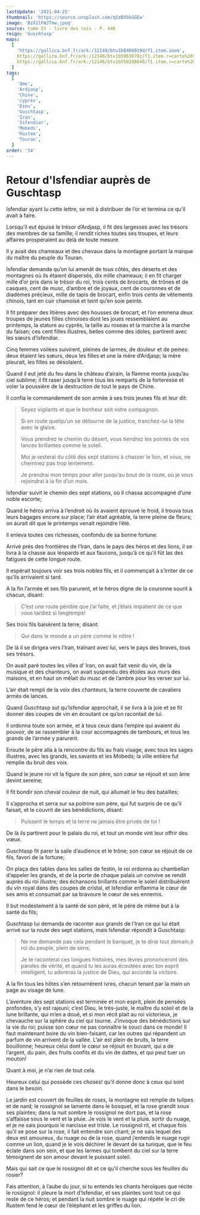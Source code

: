 ```yaml
---
lastUpdate: '2021-04-25'
thumbnail: 'https://source.unsplash.com/qSzBVbkGGEw'
image: 'BzX1lFWJTmw.jpeg'
source: tome IV - livre des rois - P. 446
reign: 'Guschtasp'
maps:
  [
    'https://gallica.bnf.fr/ark:/12148/btv1b8468919d/f1.item.zoom',
    https://gallica.bnf.fr/ark:/12148/btv1b5963670z/f1.item.r=carte%20touran.zoom,
    https://gallica.bnf.fr/ark:/12148/btv1b550108649/f1.item.r=carte%20touran.zoom,
  ]
tags:
  [
    'âme',
    'Ardjasp',
    'Chine',
    'cyprès',
    'Dieu',
    'Guschtasp',
    'Iran',
    'Isfendiar',
    'Mobeds',
    'Rustem',
    'Touran',
  ]
order: '54'
---
```


# Retour d'Isfendiar auprès de Guschtasp

Isfendiar ayant lu cette lettre, se mit à distribuer de l’or et termina ce qu’il avait à faire.

Lorsqu’il eut épuisé le trésor d’Ardjasp, il fit des largesses avec les trésors des membres de sa famille; il rendit riches toutes ses troupes, et leurs affaires prospéraient au delà de toute mesure.

Il y avait des chameaux et des chevaux dans la montagne portant la marque du maître du peuple du Touran.

Isfendiar demanda qu’on lui amenât de tous côtés, des déserts et des montagnes où ils étaient dispersés, dix mille chameaux; il en fit charger mille d’or pris dans le trésor du roi, trois cents de brocarts, de trônes et de casques, cent de musc, d’ambre et de joyaux, cent de couronnes et de diadèmes précieux, mille de tapis de brocart, enfin trois cents de vêtements chinois, tant en cuir chamoisé et teint qu’en soie peinte.

Il fit préparer des litières avec des housses de brocart, et l’on emmena deux troupes de jeunes filles chinoises dont les joues ressemblaient au printemps, la stature au cyprès, la taille au roseau et la marche à la marche du faisan; ces cent filles illustres, belles comme des idoles, partirent avec les sœurs d’Isfendiar.

Cinq femmes voilées suivirent, pleines de larmes, de douleur et de peines: deux étaient les sœurs, deux les filles et une la mère d’Ardjasp; la mère pleurait, les filles se désolaient.

Quand il eut jeté du feu dans le château d’airain, la flamme monta jusqu’au ciel sublime; il fit raser jusqu’à terre tous les remparts de la forteresse et voler la poussière de la destruction de tout le pays de Chine.

Il confia le commandement de son armée à ses trois jeunes fils et leur dit:

> Soyez vigilants et que le bonheur soit votre compagnon.
>
> Si en route quelqu’un se détourne de la justice, tranchez-lui la tête avec le glaive.
>
> Vous prendrez le chemin du désert, vous tiendrez les pointes de vos lances brillantes comme le soleil.
>
> Moi je resterai du côté des sept stations à chasser le lion, et vous, ne cheminez pas trop lentement.
>
> Je prendrai mon temps pour aller jusqu’au bout de la route, où je vous rejoindrai à la fin d’un mois.

Isfendiar suivit le chemin des sept stations, où il chassa accompagné d’une noble escorte;

Quand le héros arriva à l’endroit où ils avaient éprouvé le froid, il trouva tous leurs bagages encore sur place; l’air était agréable, la terre pleine de fleurs; on aurait dit que le printemps venait rejoindre l’été.

Il enleva toutes ces richesses, confondu de sa bonne fortune.

Arrivé près des frontières de l’Iran, dans le pays des héros et des lions, il se livra à la chasse aux léopards et aux faucons, jusqu’à ce qu’il fût las des fatigues de cette longue route.

Il espérait toujours voir ses trois nobles fils, et il commençait à s’irriter de ce qu’ils arrivaient si tard.

A la fin l’armée et ses fils parurent, et le héros digne de la couronne sourit à chacun, disant:

> C’est une route pénible que j’ai faite, et j’étais impatient de ce que vous tardiez si longtemps!

Ses trois fils baisèrent la terre, disant:

> Qui dans le monde a un père comme le nôtre !

De là il se dirigea vers l’Iran, traînant avec lui, vers le pays des braves, tous ses trésors.

On avait paré toutes les villes d’ Iran, on avait fait venir du vin, de la musique et des chanteurs, on avait suspendu des étoiles aux murs des maisons, et en haut on mêlait du musc et de l’ambre pour les verser sur lui.

L’air était rempli de la voix des chanteurs, la terre couverte de cavaliers armés de lances.

Quand Guschtasp sut qu’Isfendiar approchait, il se livra à la joie et se fit donner des coupes de vin en écoutant ce qu’on racontait de lui.

Il ordonna toute son armée, et à tous ceux dans l’empire qui avaient du pouvoir, de se rassembler à la cour accompagnés de tambours, et tous les grands de l’armée y parurent.

Ensuite le père alla à la rencontre du fils au frais visage, avec tous les sages illustres, avec les grands, les savants et les Mobeds; la ville entière fut remplie du bruit des voix.

Quand le jeune roi vit la figure de son père, son cœur se réjouit et son âme devint sereine;

Il fit bondir son cheval couleur de nuit, qui allumait le feu des batailles;

Il s’approcha et serra sur sa poitrine son père, qui fut surpris de ce qu’il faisait, et le couvrit de ses bénédictions, disant:

> Puissent le temps et la terre ne jamais être privés de toi !

De là ils partirent pour le palais du roi, et tout un monde vint leur offrir des vœux.

Guschtasp fit parer la salle d’audience et le trône; son cœur se réjouit de ce fils, favori de la fortune;

On plaça des tables dans les salles de festin, le roi ordonna au chambellan d’appeler les grands, et de la porte de chaque palais un convive se rendit auprès du roi illustre; des échansons brillants comme le soleil distribuèrent du vin royal dans des coupes de cristal, et Isfendiar enflamma le cœur de ses amis et consumait par sa bravoure le cœur de ses ennemis.

Il but modestement à la santé de son père, et le père de même but à la santé du fils;

Guschtasp lui demanda de raconter aux grands de l’Iran ce qui lui était arrivé sur la route des sept stations, mais Isfendiar répondit à Guschtasp:

> Ne me demande pas cela pendant le banquet, je te dirai tout demain,ô roi du peuple, plein de sens;
>
> Je te raconterai ces longues histoires, mes lèvres prononceront des paroles de vérité, et quand tu les auras écoutées avec ton esprit intelligent, tu adoreras la justice de Dieu, qui accorde la victoire.

A la fin tous les hôtes s’en retournèrent ivres, chacun tenant par la main un page au visage de lune.

L’aventure des sept stations est terminée et mon esprit, plein de pensées profondes, s’y est rajeuni; c’est Dieu, le très-juste, le maître du soleil et de la lune brillante, qui m’en a doué, et si mon récit plait au roi victorieux, je chevauche sur la sphère du ciel qui tourne. J’invoque des bénédictions sur la vie du roi; puisse son cœur ne pas connaître le souci dans ce monde! Il faut maintenant boire du vin bien-faisant, car les outres qui répandent un parfum de vin arrivent de la vallée. L’air est plein de bruits, la terre bouillonne; heureux celui dont le cœur se réjouit en buvant, qui a de l’argent, du pain, des fruits confits et du vin de dattes, et qui peut tuer un mouton!

Quant à moi, je n’ai rien de tout cela.

Heureux celui qui possède ces choses! qu’il donne donc à ceux qui sont dans le besoin.

Le jardin est couvert de feuilles de roses, la montagne est remplie de tulipes et de nard; le rossignol se lamente dans le bosquet, et la rose grandit sous ses plaintes; dans la nuit sombre le rossignol ne dort pas, et la rose s’affaisse sous le vent et la pluie. Je vois le vent et la pluie. sortir du nuage, et je ne sais pourquoi le narcisse est triste. Le rossignol rit, et chaque fois qu’il se pose sur la rose, il fait entendre son chant; je ne sais lequel des deux est amoureux, du nuage ou de la rose, quand j’entends le nuage rugir comme un lion, quand je le vois déchirer le devant de sa tunique, que le feu éclate dans son sein, et que les larmes qui tombent du ciel sur la terre témoignent de son amour devant le puissant soleil.

Mais qui sait ce que le rossignol dit et ce qu’il cherche sous les feuilles du rosier?

Fais attention, à l’aube du jour, si tu entends les chants héroïques que récite le rossignol: il pleure la mort d’Isfendiar, et ses plaintes sont tout ce qui reste de ce héros; et pendant la nuit sombre le nuage qui répète le cri de Rustem fend le cœur de l’éléphant et les griffes du lion.
